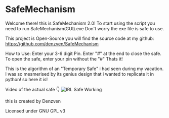 # SafeMechanism

Welcome there! this is SafeMechanism 2.0!
To start using the script you need to run SafeMechanism(GUI).exe
Don't worry the exe file is safe to use.

This project is Open-Source you will find the source code at my github:
https://github.com/denzven/SafeMechanism

How to Use:
Enter your 3-6 digit Pin.
Enter "#" at the end to close the safe.
To open the safe, enter your pin without the "#"
Thats it!

This is the algorithm of an "Temporary Safe" i had seen during my vacation.
I was so mesmerised by its genius design that i wanted to replicate it in python! so here it is!

Video of the actual safe 👇
![IRL Safe Working](https://imgur.com/a/f0t2IOL)

this is created by Denzven

Licensed under GNU GPL v3
